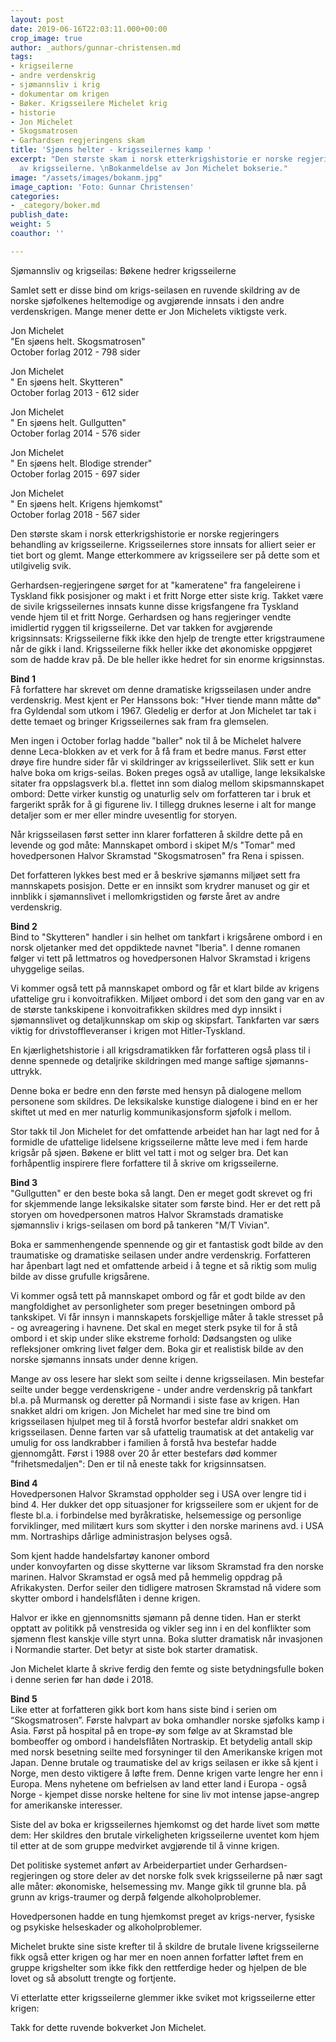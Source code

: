 ```yaml
---
layout: post
date: 2019-06-16T22:03:11.000+00:00
crop_image: true
author: _authors/gunnar-christensen.md
tags:
- krigseilerne
- andre verdenskrig
- sjømannsliv i krig
- dokumentar om krigen
- Bøker. Krigsseilere Michelet krig
- historie
- Jon Michelet
- Skogsmatrosen
- Garhardsen regjeringens skam
title: 'Sjøens helter - krigsseilernes kamp '
excerpt: "Den største skam i norsk etterkrigshistorie er norske regjeringers behandling
  av krigsseilerne. \nBokanmeldelse av Jon Michelet bokserie."
image: "/assets/images/bokanm.jpg"
image_caption: 'Foto: Gunnar Christensen'
categories:
- _category/boker.md
publish_date: 
weight: 5
coauthor: ''

---
```

Sjømannsliv og krigseilas: Bøkene hedrer krigsseilerne

Samlet sett er disse bind om krigs-seilasen en ruvende skildring av de norske sjøfolkenes heltemodige og avgjørende innsats i den andre verdenskrigen. Mange mener dette er Jon Michelets viktigste verk.

Jon Michelet  
"En sjøens helt. Skogsmatrosen"  
October forlag 2012 - 798 sider

Jon Michelet  
" En sjøens helt. Skytteren"  
October forlag 2013 - 612 sider

Jon Michelet  
" En sjøens helt. Gullgutten"  
October forlag 2014 - 576 sider

Jon Michelet  
" En sjøens helt. Blodige strender"  
October forlag 2015 - 697 sider

Jon Michelet  
" En sjøens helt. Krigens hjemkomst"  
October forlag 2018 - 567 sider

Den største skam i norsk etterkrigshistorie er norske regjeringers behandling av krigsseilerne. Krigsseilernes store innsats for alliert seier er tiet bort og glemt. Mange etterkommere av krigsseilere ser på dette som et utilgivelig svik.

Gerhardsen-regjeringene sørget for at "kameratene" fra fangeleirene i Tyskland fikk posisjoner og makt i et fritt Norge etter siste krig. Takket være de sivile krigsseilernes innsats kunne disse krigsfangene fra Tyskland vende hjem til et fritt Norge. Gerhardsen og hans regjeringer vendte imidlertid ryggen til krigsseilerne. Det var takken for avgjørende krigsinnsats: Krigsseilerne fikk ikke den hjelp de trengte etter krigstraumene når de gikk i land. Krigsseilerne fikk heller ikke det økonomiske oppgjøret som de hadde krav på. De ble heller ikke hedret for sin enorme krigsinnstas.

**Bind 1**  
Få forfattere har skrevet om denne dramatiske krigsseilasen under andre verdenskrig. Mest kjent er Per Hanssons bok: "Hver tiende mann måtte dø" fra Gyldendal som utkom i 1967. Gledelig er derfor at Jon Michelet tar tak i dette temaet og bringer Krigsseilernes sak fram fra glemselen.

Men ingen i October forlag hadde "baller" nok til å be Michelet halvere denne Leca-blokken av et verk for å få fram et bedre manus. Først etter drøye fire hundre sider får vi skildringer av krigsseilerlivet. Slik sett er kun halve boka om krigs-seilas. Boken preges også av utallige, lange leksikalske sitater fra oppslagsverk bl.a. flettet inn som dialog mellom skipsmannskapet ombord: Dette virker kunstig og unaturlig selv om forfatteren tar i bruk et fargerikt språk for å gi figurene liv. I tillegg druknes leserne i alt for mange detaljer som er mer eller mindre uvesentlig for storyen.

Når krigsseilasen først setter inn klarer forfatteren å skildre dette på en levende og god måte: Mannskapet ombord i skipet M/s "Tomar" med hovedpersonen Halvor Skramstad "Skogsmatrosen" fra Rena i spissen.

Det forfatteren lykkes best med er å beskrive sjømanns miljøet sett fra mannskapets posisjon. Dette er en innsikt som krydrer manuset og gir et innblikk i sjømannslivet i mellomkrigstiden og første året av andre verdenskrig.

**Bind 2**  
Bind to "Skytteren" handler i sin helhet om tankfart i krigsårene ombord i en norsk oljetanker med det oppdiktede navnet "Iberia". I denne romanen følger vi tett på lettmatros og hovedpersonen Halvor Skramstad i krigens uhyggelige seilas.

Vi kommer også tett på mannskapet ombord og får et klart bilde av krigens ufattelige gru i konvoitrafikken. Miljøet ombord i det som den gang var en av de største tankskipene i konvoitrafikken skildres med dyp innsikt i sjømannslivet og detaljkunnskap om skip og skipsfart. Tankfarten var særs viktig for drivstoffleveranser i krigen mot Hitler-Tyskland.

En kjærlighetshistorie i all krigsdramatikken får forfatteren også plass til i denne spennede og detaljrike skildringen med mange saftige sjømanns-uttrykk.

Denne boka er bedre enn den første med hensyn på dialogene mellom personene som skildres. De leksikalske kunstige dialogene i bind en er her skiftet ut med en mer naturlig kommunikasjonsform sjøfolk i mellom.

Stor takk til Jon Michelet for det omfattende arbeidet han har lagt ned for å formidle de ufattelige lidelsene krigsseilerne måtte leve med i fem harde krigsår på sjøen. Bøkene er blitt vel tatt i mot og selger bra. Det kan forhåpentlig inspirere flere forfattere til å skrive om krigsseilerne.

**Bind 3**  
"Gullgutten" er den beste boka så langt. Den er meget godt skrevet og fri for skjemmende lange leksikalske sitater som første bind. Her er det rett på storyen om hovedpersonen matros Halvor Skramstads dramatiske sjømannsliv i krigs-seilasen om bord på tankeren "M/T Vivian".

Boka er sammenhengende spennende og gir et fantastisk godt bilde av den traumatiske og dramatiske seilasen under andre verdenskrig. Forfatteren har åpenbart lagt ned et omfattende arbeid i å tegne et så riktig som mulig bilde av disse grufulle krigsårene.

Vi kommer også tett på mannskapet ombord og får et godt bilde av den mangfoldighet av personligheter som preger besetningen ombord på tankskipet. Vi får innsyn i mannskapets forskjellige måter å takle stresset på - og avreagering i havnene. Det skal en meget sterk psyke til for å stå ombord i et skip under slike ekstreme forhold: Dødsangsten og ulike refleksjoner omkring livet følger dem. Boka gir et realistisk bilde av den norske sjømanns innsats under denne krigen.

Mange av oss lesere har slekt som seilte i denne krigsseilasen. Min bestefar seilte under begge verdenskrigene - under andre verdenskrig på tankfart bl.a. på Murmansk og deretter på Normandi i siste fase av krigen. Han snakket aldri om krigen. Jon Michelet har med sine tre bind om krigsseilasen hjulpet meg til å forstå hvorfor bestefar aldri snakket om krigsseilasen. Denne farten var så ufattelig traumatisk at det antakelig var umulig for oss landkrabber i familien å forstå hva bestefar hadde gjennomgått. Først i 1988 over 20 år etter bestefars død kommer "frihetsmedaljen": Den er til nå eneste takk for krigsinnsatsen.

**Bind 4**  
Hovedpersonen Halvor Skramstad oppholder seg i USA over lengre tid i bind 4. Her dukker det opp situasjoner for krigsseilere som er ukjent for de fleste bl.a. i forbindelse med byråkratiske, helsemessige og personlige forviklinger, med militært kurs som skytter i den norske marinens avd. i USA mm. Nortraships dårlige administrasjon belyses også.

Som kjent hadde handelsfartøy kanoner ombord  
under konvoyfarten og disse skytterne var liksom Skramstad fra den norske marinen. Halvor Skramstad er også med på hemmelig oppdrag på Afrikakysten. Derfor seiler den tidligere matrosen Skramstad nå videre som skytter ombord i handelsflåten i denne krigen.

Halvor er ikke en gjennomsnitts sjømann på denne tiden. Han er sterkt opptatt av politikk på venstresida og vikler seg inn i en del konflikter som sjømenn flest kanskje ville styrt unna. Boka slutter dramatisk når invasjonen i Normandie starter. Det betyr at siste bok starter dramatisk.

Jon Michelet klarte å skrive ferdig den femte og siste betydningsfulle boken i denne serien før han døde i 2018.  
  
**Bind 5**  
Like etter at forfatteren gikk bort kom hans siste bind i serien om “Skogsmatrosen”. Første halvpart av boka omhandler norske sjøfolks kamp i Asia. Først på hospital på en trope-øy som følge av at Skramstad ble bombeoffer og ombord i handelsflåten Nortraskip. Et betydelig antall skip med norsk besetning seilte med forsyninger til den Amerikanske krigen mot Japan. Denne brutale og traumatiske del av krigs seilasen er ikke så kjent i Norge, men desto viktigere å løfte frem. Denne krigen varte lengre her enn i Europa. Mens nyhetene om befrielsen av land etter land i Europa - også Norge - kjempet disse norske heltene for sine liv mot intense japse-angrep for amerikanske interesser.

Siste del av boka er krigsseilernes hjemkomst og det harde livet som møtte dem: Her skildres den brutale virkeligheten krigsseilerne uventet kom hjem til etter at de som gruppe medvirket avgjørende til å vinne krigen.

Det politiske systemet anført av Arbeiderpartiet under Gerhardsen-regjeringen og store deler av det norske folk svek krigsseilerne på nær sagt alle måter: økonomiske, helsemessing mv. Mange gikk til grunne bla. på grunn av krigs-traumer og derpå følgende alkoholproblemer.

Hovedpersonen hadde en tung hjemkomst preget av krigs-nerver, fysiske og psykiske helseskader og alkoholproblemer.

Michelet brukte sine siste krefter til å skildre de brutale livene krigsseilerne fikk også etter krigen og har mer en noen annen forfatter løftet frem en gruppe krigshelter som ikke fikk den rettferdige heder og hjelpen de ble lovet og så absolutt trengte og fortjente.

Vi etterlatte etter krigsseilerne glemmer ikke sviket mot krigsseilerne etter krigen:

Takk for dette ruvende bokverket Jon Michelet.